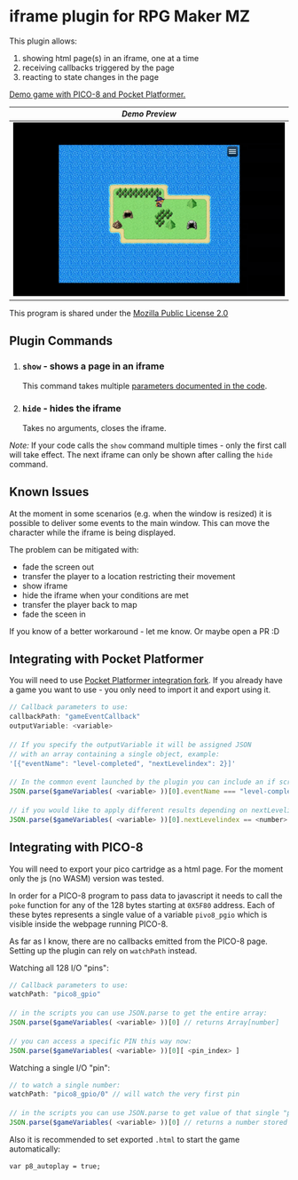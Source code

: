 # iframe plugin for RPG Maker MZ

This plugin allows:
1. showing html page(s) in an iframe, one at a time
2. receiving callbacks triggered by the page
3. reacting to state changes in the page

[Demo game with PICO-8 and Pocket Platformer.](https://jakubiszon.github.io/rpg-maker-mz-iframe/)

| *Demo Preview* |
|:---:|
|![](./img/preview.gif)|

This program is shared under the [Mozilla Public License 2.0](./LICENSE.md)

## Plugin Commands

1. ### `show` - shows a page in an iframe
   This command takes multiple [parameters documented in the code](./iframe.js).

1. ### `hide` - hides the iframe
   Takes no arguments, closes the iframe.

*Note:* If your code calls the `show` command multiple times - only the first call will take effect.
The next iframe can only be shown after calling the `hide` command.

## Known Issues
At the moment in some scenarios (e.g. when the window is resized) it is possible to deliver some events to the main window. This can move the character while the
iframe is being displayed.

The problem can be mitigated with:
- fade the screen out
- transfer the player to a location restricting their movement
- show iframe
- hide the iframe when your conditions are met
- transfer the player back to map
- fade the sceen in

If you know of a better workaround - let me know. Or maybe open a PR :D

<!-- ## Example Setup

|*Example event setup*|
|:---:|
|![event](./img/Screenshot%202025-02-14%20014554.png)| -->



## Integrating with Pocket Platformer
You will need to use [Pocket Platformer integration fork](https://jakubiszon.github.io/pocket-platformer/).
If you already have a game you want to use - you only need to import it and export using it.

```js
// Callback parameters to use:
callbackPath: "gameEventCallback"
outputVariable: <variable>

// If you specify the outputVariable it will be assigned JSON
// with an array containing a single object, example:
'[{"eventName": "level-completed", "nextLevelindex": 2}]'

// In the common event launched by the plugin you can include an if script value
JSON.parse($gameVariables( <variable> ))[0].eventName === "level-completed"

// if you would like to apply different results depending on nextLevelindex do:
JSON.parse($gameVariables( <variable> ))[0].nextLevelindex == <number>
```


## Integrating with PICO-8

You will need to export your pico cartridge as a html page.
For the moment only the js (no WASM) version was tested.

In order for a PICO-8 program to pass data to javascript it needs to
call the `poke` function for any of the 128 bytes starting at `0X5F80` address.  Each of these bytes represents a single value of a variable `pivo8_pgio` which is visible inside the webpage running PICO-8.

As far as I know, there are no callbacks emitted from the PICO-8 page.
Setting up the plugin can rely on `watchPath` instead.

Watching all 128 I/O "pins":
```js
// Callback parameters to use:
watchPath: "pico8_gpio"

// in the scripts you can use JSON.parse to get the entire array:
JSON.parse($gameVariables( <variable> ))[0] // returns Array[number]

// you can access a specific PIN this way now:
JSON.parse($gameVariables( <variable> ))[0][ <pin_index> ]
```

Watching a single I/O "pin":
```js
// to watch a single number:
watchPath: "pico8_gpio/0" // will watch the very first pin

// in the scripts you can use JSON.parse to get value of that single "pin":
JSON.parse($gameVariables( <variable> ))[0] // returns a number stored in the pin at index 0
```

Also it is recommended to set exported `.html` to start the game automatically:
```
var p8_autoplay = true;
```
